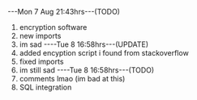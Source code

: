 
---Mon 7 Aug 21:43hrs---(TODO)

1. encryption software
2. new imports
3. im sad
----Tue 8 16:58hrs---(UPDATE)
1. added encyption script i found from stackoverflow
2. fixed imports
3. im still sad
----Tue 8 16:58hrs---(TODO)
1. comments lmao (im bad at this)
2. SQL integration

